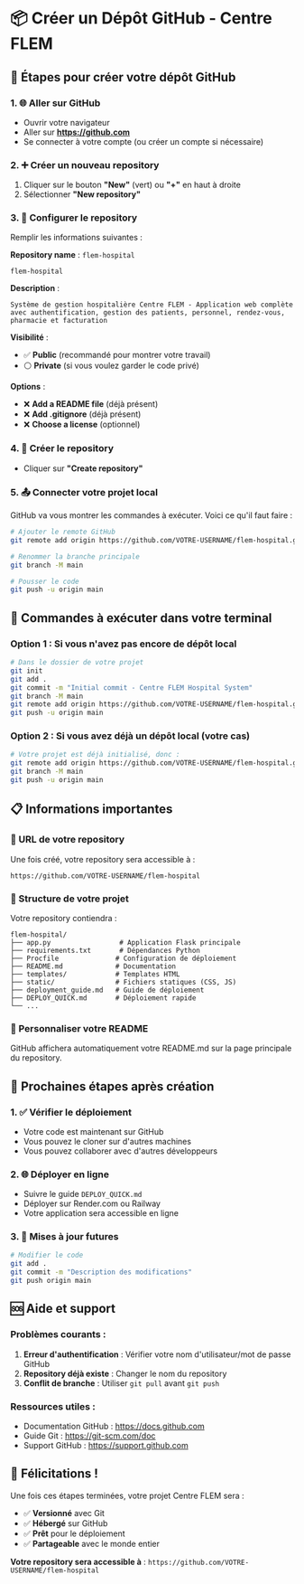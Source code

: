 # 📦 Créer un Dépôt GitHub - Centre FLEM

## 🎯 Étapes pour créer votre dépôt GitHub

### 1. 🌐 Aller sur GitHub
- Ouvrir votre navigateur
- Aller sur **https://github.com**
- Se connecter à votre compte (ou créer un compte si nécessaire)

### 2. ➕ Créer un nouveau repository
1. Cliquer sur le bouton **"New"** (vert) ou **"+"** en haut à droite
2. Sélectionner **"New repository"**

### 3. 📝 Configurer le repository
Remplir les informations suivantes :

**Repository name** : `flem-hospital`
```
flem-hospital
```

**Description** : 
```
Système de gestion hospitalière Centre FLEM - Application web complète avec authentification, gestion des patients, personnel, rendez-vous, pharmacie et facturation
```

**Visibilité** : 
- ✅ **Public** (recommandé pour montrer votre travail)
- ⚪ **Private** (si vous voulez garder le code privé)

**Options** :
- ❌ **Add a README file** (déjà présent)
- ❌ **Add .gitignore** (déjà présent)
- ❌ **Choose a license** (optionnel)

### 4. 🚀 Créer le repository
- Cliquer sur **"Create repository"**

### 5. 📤 Connecter votre projet local
GitHub va vous montrer les commandes à exécuter. Voici ce qu'il faut faire :

```bash
# Ajouter le remote GitHub
git remote add origin https://github.com/VOTRE-USERNAME/flem-hospital.git

# Renommer la branche principale
git branch -M main

# Pousser le code
git push -u origin main
```

## 🔧 Commandes à exécuter dans votre terminal

### Option 1 : Si vous n'avez pas encore de dépôt local
```bash
# Dans le dossier de votre projet
git init
git add .
git commit -m "Initial commit - Centre FLEM Hospital System"
git branch -M main
git remote add origin https://github.com/VOTRE-USERNAME/flem-hospital.git
git push -u origin main
```

### Option 2 : Si vous avez déjà un dépôt local (votre cas)
```bash
# Votre projet est déjà initialisé, donc :
git remote add origin https://github.com/VOTRE-USERNAME/flem-hospital.git
git branch -M main
git push -u origin main
```

## 📋 Informations importantes

### 🔗 URL de votre repository
Une fois créé, votre repository sera accessible à :
```
https://github.com/VOTRE-USERNAME/flem-hospital
```

### 📁 Structure de votre projet
Votre repository contiendra :
```
flem-hospital/
├── app.py                 # Application Flask principale
├── requirements.txt       # Dépendances Python
├── Procfile              # Configuration de déploiement
├── README.md             # Documentation
├── templates/            # Templates HTML
├── static/               # Fichiers statiques (CSS, JS)
├── deployment_guide.md   # Guide de déploiement
├── DEPLOY_QUICK.md       # Déploiement rapide
└── ...
```

### 🎨 Personnaliser votre README
GitHub affichera automatiquement votre README.md sur la page principale du repository.

## 🚀 Prochaines étapes après création

### 1. ✅ Vérifier le déploiement
- Votre code est maintenant sur GitHub
- Vous pouvez le cloner sur d'autres machines
- Vous pouvez collaborer avec d'autres développeurs

### 2. 🌐 Déployer en ligne
- Suivre le guide `DEPLOY_QUICK.md`
- Déployer sur Render.com ou Railway
- Votre application sera accessible en ligne

### 3. 🔄 Mises à jour futures
```bash
# Modifier le code
git add .
git commit -m "Description des modifications"
git push origin main
```

## 🆘 Aide et support

### Problèmes courants :
1. **Erreur d'authentification** : Vérifier votre nom d'utilisateur/mot de passe GitHub
2. **Repository déjà existe** : Changer le nom du repository
3. **Conflit de branche** : Utiliser `git pull` avant `git push`

### Ressources utiles :
- Documentation GitHub : https://docs.github.com
- Guide Git : https://git-scm.com/doc
- Support GitHub : https://support.github.com

## 🎉 Félicitations !

Une fois ces étapes terminées, votre projet Centre FLEM sera :
- ✅ **Versionné** avec Git
- ✅ **Hébergé** sur GitHub
- ✅ **Prêt** pour le déploiement
- ✅ **Partageable** avec le monde entier

**Votre repository sera accessible à** : `https://github.com/VOTRE-USERNAME/flem-hospital`
